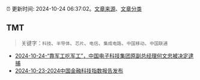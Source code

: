 :alarm_clock: 更新时间: 2024-10-24 06:37:02。[文章来源](/README.md)、[文章分类](/TAGS.md)

## TMT


> 关键字：`科技`、`半导体`、`芯片`、`电信`、`集成电路`、`中国移动`、`中国联通`



- [2024-10-24-“靠军工吃军工”，中国电子科技集团原副总经理何文忠被决定逮捕](https://www.cls.cn/detail/1835678) 
- [2024-10-23-2024中国金融科技指数报告发布](https://xueqiu.com/1396575461/309232642) 
